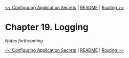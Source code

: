 [&lt;&lt; Configuring Application Secrets](ch18-configuring-application-secrets.md) | [README](README.md) | [Routing &gt;&gt;](ch20-routing.md)

# Chapter 19. Logging

*Notes forthcoming*

[&lt;&lt; Configuring Application Secrets](ch18-configuring-application-secrets.md) | [README](README.md) | [Routing &gt;&gt;](ch20-routing.md)